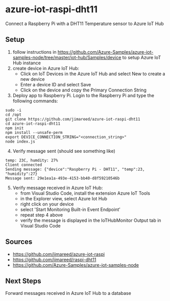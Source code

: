 # azure-iot-raspi-dht11
Connect a Raspberry Pi with a DHT11 Temperature sensor to Azure IoT Hub

## Setup

1. follow instructions in https://github.com/Azure-Samples/azure-iot-samples-node/tree/master/iot-hub/Samples/device to setup Azure IoT Hub instance
2. create device in Azure IoT Hub:
   - Click on IoT Devices in the Azure IoT Hub and select New to create a new device
   - Enter a device ID and select Save
   - Click on the device and copy the Primary Connection String
3. Deploy app to Raspberry Pi. Login to the Raspberry Pi and type the following commands:
```
sudo -i
cd /opt
git clone https://github.com/jimareed/azure-iot-raspi-dht11
cd azure-iot-raspi-dht11
npm init
npm install --unsafe-perm
export DEVICE_CONNECTION_STRING="<connection_string>"
node index.js
```
4. Verify message sent (should see something like)
```
temp: 23C, humdity: 27%
Client connected
Sending message: {"device":"Raspberry Pi - DHT11", "temp":23, "humidity":27}
Message sent: 29e1ea1a-493e-4153-bb40-d8f59210546b
```
5. Verify message received in Azure IoT Hub:
   - from Visual Studio Code, install the extension Azure IoT Tools
   - in the Explorer view, select Azure Iot Hub
   - right click on your device
   - select 'Start Monitoring Built-in Event Endpoint'
   - repeat step 4 above
   - verify the message is displayed in the IoTHubMonitor Output tab in Visual Studio Code

## Sources
- https://github.com/jimareed/azure-iot-raspi
- https://github.com/jimareed/raspi-dht11
- https://github.com/Azure-Samples/azure-iot-samples-node

## Next Steps
Forward messages received in Azure IoT Hub to a database